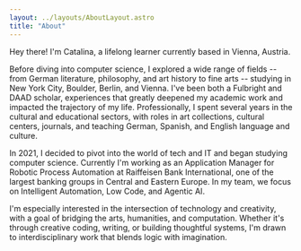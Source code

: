 ```yaml
---
layout: ../layouts/AboutLayout.astro
title: "About"
---
```


Hey there! I'm Catalina, a lifelong learner currently based in Vienna, Austria.

Before diving into computer science, I explored a wide range of fields -- from German literature, philosophy, and art history to fine arts -- studying in New York City, Boulder, Berlin, and Vienna. I've been both a Fulbright and DAAD scholar, experiences that greatly deepened my academic work and impacted the trajectory of my life. Professionally, I spent several years in the cultural and educational sectors, with roles in art collections, cultural centers, journals, and teaching German, Spanish, and English language and culture. 

In 2021, I decided to pivot into the world of tech and IT and began studying computer science. Currently I'm working as an Application Manager for Robotic Process Automation at Raiffeisen Bank International, one of the largest banking groups in Central and Eastern Europe. In my team, we focus on Intelligent Automation, Low Code, and Agentic AI. 

I'm especially interested in the intersection of technology and creativity, with a goal of bridging the arts, humanities, and computation. Whether it's through creative coding, writing, or building thoughtful systems, I'm drawn to interdisciplinary work that blends logic with imagination.

<!-- AstroPaper is a minimal, responsive and SEO-friendly Astro blog theme. I designed and crafted this based on [my personal blog](https://satnaing.dev/blog).

This theme is aimed to be accessible out of the box. Light and dark mode are supported by
default and additional color schemes can also be configured.

This theme is self-documented \_ which means articles/posts in this theme can also be considered as documentations. So, see the documentation for more info.

<div>
  <img src="/dev.svg" class="sm:w-1/2 mx-auto" alt="coding dev illustration">
</div>

## Tech Stack

This theme is written in vanilla JavaScript (+ TypeScript for type checking) and a little bit of ReactJS for some interactions. TailwindCSS is used for styling; and Markdown is used for blog contents.

## Features

Here are certain features of this site.

- fully responsive and accessible
- SEO-friendly
- light & dark mode
- fuzzy search
- super fast performance
- draft posts
- pagination
- sitemap & rss feed
- highly customizable

If you like this theme, you can star/contribute to the [repo](https://github.com/satnaing/astro-paper).  
Or you can even give any feedback via my [email](mailto:contact@satnaing.dev). -->
